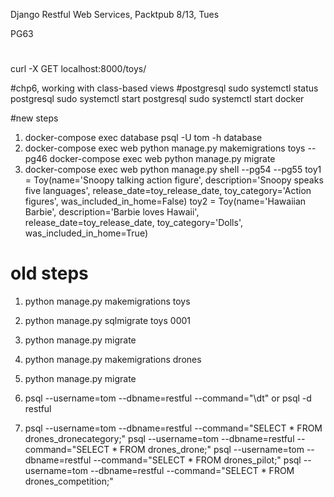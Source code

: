Django Restful Web Services, Packtpub
8/13, Tues

PG63


#
curl -X GET localhost:8000/toys/


#chp6, working with class-based views
#postgresql
sudo systemctl status postgresql
sudo systemctl start postgresql
sudo systemctl start docker

#new steps
1. docker-compose exec database psql -U tom -h database
2. docker-compose exec web python manage.py makemigrations toys  --pg46 
   docker-compose exec web python manage.py migrate 
3. docker-compose exec web python manage.py shell                --pg54 
   --pg55
   toy1 = Toy(name='Snoopy talking action figure', description='Snoopy speaks five languages', release_date=toy_release_date, toy_category='Action figures', was_included_in_home=False)
   toy2 = Toy(name='Hawaiian Barbie', description='Barbie loves Hawaii', release_date=toy_release_date, toy_category='Dolls', was_included_in_home=True)
   
# old steps
1. python manage.py makemigrations toys
2. python manage.py sqlmigrate toys 0001
3. python manage.py migrate 

1. python manage.py makemigrations drones
2. python manage.py migrate 
3. psql --username=tom --dbname=restful --command="\dt"
   or psql -d restful
4. psql --username=tom --dbname=restful --command="SELECT * FROM drones_dronecategory;"
   psql --username=tom --dbname=restful --command="SELECT * FROM drones_drone;"
   psql --username=tom --dbname=restful --command="SELECT * FROM drones_pilot;"
   psql --username=tom --dbname=restful --command="SELECT * FROM drones_competition;"
